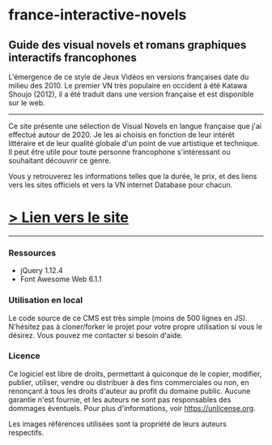 # france-interactive-novels

## Guide des visual novels et romans graphiques interactifs francophones

L'émergence de ce style de Jeux Vidéos en versions françaises date du milieu des 2010. Le premier VN très populaire en occident à été Katawa Shoujo (2012), il a été traduit dans une version française et est disponible sur le web.

---

Ce site présente une sélection de Visual Novels en langue française que j'ai effectué autour de 2020. Je les ai choisis en fonction de leur intérêt littéraire et de leur qualité globale d'un point de vue artistique et technique. Il peut être utile pour toute personne francophone s'intéressant ou souhaitant découvrir ce genre.

Vous y retrouverez les informations telles que la durée, le prix, et des liens vers les sites officiels et vers la VN internet Database pour chacun.

# [> Lien vers le site](https://realjck.github.io/france-interactive-novels/)

---

### Ressources
- jQuery 1.12.4
- Font Awesome Web 6.1.1

### Utilisation en local

Le code source de ce CMS est très simple (moins de 500 lignes en JS). N'hésitez pas à cloner/forker le projet pour votre propre utilisation si vous le désirez. Vous pouvez me contacter si besoin d'aide.

### Licence

Ce logiciel est libre de droits, permettant à quiconque de le copier, modifier, publier, utiliser, vendre ou distribuer à des fins commerciales ou non, en renonçant à tous les droits d'auteur au profit du domaine public. Aucune garantie n'est fournie, et les auteurs ne sont pas responsables des dommages éventuels. Pour plus d'informations, voir https://unlicense.org.

Les images références utilisées sont la propriété de leurs auteurs respectifs.
